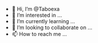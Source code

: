 - 👋 Hi, I’m @Taboexa
- 👀 I’m interested in ...
- 🌱 I’m currently learning ...
- 💞️ I’m looking to collaborate on ...
- 📫 How to reach me ...

<!---
Taboexa/Taboexa is a ✨ special ✨ repository because its `README.md` (this file) appears on your GitHub profile.
You can click the Preview link to take a look at your changes.
--->
